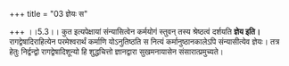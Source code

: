 +++
title = "03 ज्ञेयः स"

+++
।।5.3।। कुत इत्यपेक्षायां संन्यासित्वेन कर्मयोगं स्तुवन् तस्य
श्रेष्ठत्वं दर्शयति **ज्ञेय इति।** रागद्वेषादिराहित्येन परमेश्वरार्थं
कर्माणि योऽनुतिष्ठति स नित्यं कर्मानुष्ठानकालेऽपि संन्यासीत्येव ज्ञेयः।
तत्र हेतुः निर्द्वन्द्वो रागद्वेषादिशून्यो हि शुद्धचित्तो ज्ञानद्वारा
सुखमनायासेन संसारात्प्रमुच्यते।
